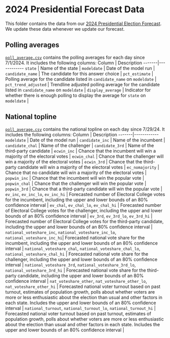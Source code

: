 # 2024 Presidential Forecast Data
This folder contains the data from our [2024 Presidential Election Forecast](https://www.natesilver.net/p/nate-silver-2024-president-election-polls-model). We update these data whenever we update our forecast. 

## Polling averages
[`poll_average.csv`](https://github.com/eli-mckown-dawson/SilverBulletin/blob/main/2024%20Presidential%20Forecast%20Data/poll_average.csv) contains the polling averages for each day since 7/1/2024. It includes the following columns:
Column | Description
-------|------------
`state` | Name of the state <tr></tr> |
`modeldate` | Date of the model run <tr></tr> |
`candidate_name` | The candidate for this answer choice <tr></tr> |
`pct_estimate` | Polling average for the candidate listed in `candidate_name` on `modeldate` <tr></tr> |
`pct_trend_adjusted` | Trendline adjusted polling average for the candidate listed in `candidate_name` on `modeldate` <tr></tr> |
`display_average` | Indicator for whether there is enough polling to display the average for `state` on `modeldate` <tr></tr> |

## National topline
[`poll_average.csv`](https://github.com/eli-mckown-dawson/SilverBulletin/blob/main/2024%20Presidential%20Forecast%20Data/national_topline.csv) contains the national topline on each day since 7/29/24. It includes the following columns:
Column | Description
-------|------------
`modeldate` | Date of the model run <tr></tr> |
`candidate_inc` | Name of the incumbent <tr></tr> |
`candidate_chal` | Name of the challenger <tr></tr> |
`candidate_3rd` | Name of the third-party candidate <tr></tr> |
`ecwin_inc` | Chance that the incumbent will win a majority of the electoral votes <tr></tr> |
`ecwin_chal` | Chance that the challenger will win a majority of the electoral votes <tr></tr> |
`ecwin_3rd` | Chance that the third-party candidate will win a majority of the electoral votes <tr></tr> |
`ec_nomajority` | Chance that no candidate will win a majority of the electoral votes <tr></tr> |
`popwin_inc` | Chance that the incumbent will win the popular vote <tr></tr> |
`popwin_chal` | Chance that the challenger will win the popular vote <tr></tr> |
`popwin_3rd` | Chance that a third-party candidate will win the popular vote <tr></tr> |
`ev_inc`, `ev_inc_lo`, `ev_inc_hi` | Forecasted number of Electoral College votes for the incumbent, including the upper and lower bounds of an 80% confidence interval <tr></tr> |
`ev_chal`, `ev_chal_lo`, `ev_chal_hi` | Forecasted number of Electoral College votes for the challenger, including the upper and lower bounds of an 80% confidence interval <tr></tr> |
`ev_3rd`, `ev_3rd_lo`, `ev_3rd_hi` | Forecasted number of Electoral College votes for the third-party candidate, including the upper and lower bounds of an 80% confidence interval <tr></tr> |
`national_voteshare_inc`, `national_voteshare_inc_lo`, `national_voteshare_inc_hi`| Forecasted national vote share for the incumbent, including the upper and lower bounds of an 80% confidence interval <tr></tr> |
`national_voteshare_chal`, `national_voteshare_chal_lo`, `national_voteshare_chal_hi` | Forecasted national vote share for the challenger, including the upper and lower bounds of an 80% confidence interval <tr></tr> |
`national_voteshare_3rd`, `national_voteshare_3rd_lo`, `national_voteshare_3rd_hi` | Forecasted national vote share for the third-party candidate, including the upper and lower bounds of an 80% confidence interval <tr></tr> |
`nat_voteshare_other`, `nat_voteshare_other_lo`, `nat_voteshare_other_hi` | Forecasted national voter turnout based on past turnout, estimates of population growth, polls about whether voters are more or less enthusiastic about the election than usual and other factors in each state. Includes the upper and lower bounds of an 80% confidence interval <tr></tr> | 
`national_turnout`, `national_turnout_lo`, `national_turnout_hi` | Forecasted national voter turnout based on past turnout, estimates of population growth, polls about whether voters are more or less enthusiastic about the election than usual and other factors in each state. Includes the upper and lower bounds of an 80% confidence interval <tr></tr> |
